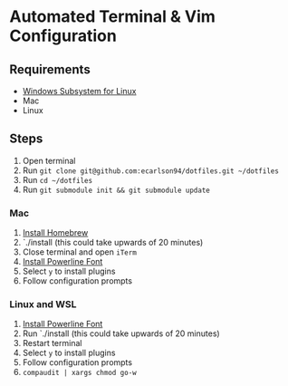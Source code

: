 # Automated Terminal & Vim Configuration
## Requirements

- [Windows Subsystem for Linux](https://gist.github.com/ecarlson94/283102ffd2f2473d41e7c9965be8fdd4)
- Mac
- Linux

## Steps
1. Open terminal
2. Run `git clone git@github.com:ecarlson94/dotfiles.git ~/dotfiles`
3. Run `cd ~/dotfiles`
4. Run `git submodule init && git submodule update`

### Mac
1. [Install Homebrew](https://brew.sh)
2. `./install (this could take upwards of 20 minutes)
3. Close terminal and open `iTerm`
4. [Install Powerline Font](https://github.com/romkatv/powerlevel10k#fonts)
5. Select `y` to install plugins
6. Follow configuration prompts

### Linux and WSL
1. [Install Powerline Font](https://github.com/romkatv/powerlevel10k#fonts)
2. Run `./install (this could take upwards of 20 minutes)
3. Restart terminal
4. Select `y` to install plugins
5. Follow configuration prompts
6. `compaudit | xargs chmod go-w`
